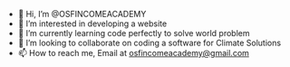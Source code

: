 - 👋 Hi, I’m @OSFINCOMEACADEMY
- 👀 I’m interested in developing a website
- 🌱 I’m currently learning code perfectly to solve world problem
- 💞️ I’m looking to collaborate on coding a software for Climate Solutions
- 📫 How to reach me, Email at osfincomeacademy@gmail.com

<!---
OSFINCOMEACADEMY/OSFINCOMEACADEMY is a ✨ special ✨ repository because its `README.md` (this file) appears on your GitHub profile.
You can click the Preview link to take a look at your changes.
--->
